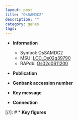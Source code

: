 ```yaml
---
layout: post
title: "OsSAMDC2"
description: ""
category: genes
tags: 
---
```


* **Information**  
    + Symbol: OsSAMDC2  
    + MSU: [LOC_Os02g39790](http://rice.uga.edu/cgi-bin/ORF_infopage.cgi?orf=LOC_Os02g39790)  
    + RAPdb: [Os02g0611200](http://rapdb.dna.affrc.go.jp/viewer/gbrowse_details/irgsp1?name=Os02g0611200)  

* **Publication**  

* **Genbank accession number**  

* **Key message**  

* **Connection**  

[//]: # * **Key figures**  


